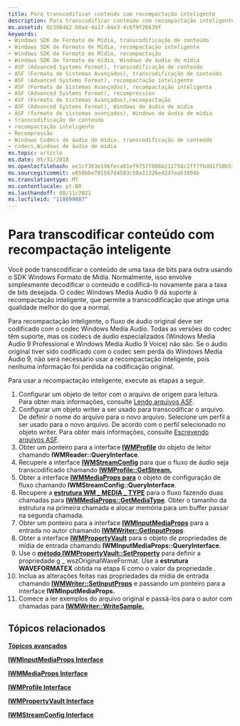 ```yaml
---
title: Para transcodificar conteúdo com recompactação inteligente
description: Para transcodificar conteúdo com recompactação inteligente
ms.assetid: 02398462-b0a4-4a17-84e3-4c6f9f26639f
keywords:
- Windows SDK de Formato de Mídia, transcodificação de conteúdo
- Windows SDK de Formato de Mídia, recompactação inteligente
- Windows SDK de Formato de Mídia, recompactação
- Windows SDK de formato de mídia, Windows de áudio de mídia
- ASF (Advanced Systems Format), transcodificação de conteúdo
- ASF (Formato de Sistemas Avançados), transcodificação de conteúdo
- ASF (Advanced Systems Format), recompactação inteligente
- ASF (Formato de Sistemas Avançados), recompactação inteligente
- ASF (Advanced Systems Format), recompression
- ASF (Formato de Sistemas Avançados),recompactação
- ASF (Advanced Systems Format), Windows de áudio de mídia
- ASF (formato de sistemas avançados), Windows de áudio de mídia
- transcodificação de conteúdo
- recompactação inteligente
- Recompressão
- Windows Codecs de áudio de mídia, transcodificação de conteúdo
- codecs,Windows de áudio de mídia
ms.topic: article
ms.date: 05/31/2018
ms.openlocfilehash: ee1cf363e196feca81ef9757f006b211758c2ff7fbdd1f50b5136992b394f8dd
ms.sourcegitcommit: e858bbe701567d4583c50a11326e42d7ea51804b
ms.translationtype: MT
ms.contentlocale: pt-BR
ms.lasthandoff: 08/11/2021
ms.locfileid: "118699087"
---
```

# <a name="to-transcode-content-with-smart-recompression"></a>Para transcodificar conteúdo com recompactação inteligente

Você pode transcodificar o conteúdo de uma taxa de bits para outra usando o SDK Windows Formato de Mídia. Normalmente, isso envolve simplesmente decodificar o conteúdo e codificá-lo novamente para a taxa de bits desejada. O codec Windows Media Audio 9 dá suporte à recompactação inteligente, que permite a transcodificação que atinge uma qualidade melhor do que a normal.

Para recompactação inteligente, o fluxo de áudio original deve ser codificado com o codec Windows Media Audio. Todas as versões do codec têm suporte, mas os codecs de áudio especializados (Windows Media Audio 9 Professional e Windows Media Audio 9 Voice) não são. Se o áudio original tiver sido codificado com o codec sem perda do Windows Media Audio 9, não será necessário usar a recompactação inteligente, pois nenhuma informação foi perdida na codificação original.

Para usar a recompactação inteligente, execute as etapas a seguir.

1.  Configurar um objeto de leitor com o arquivo de origem para leitura. Para obter mais informações, consulte [Lendo arquivos ASF](reading-asf-files.md).
2.  Configurar um objeto writer a ser usado para transcodificar o arquivo. De definir o nome do arquivo para o novo arquivo. Selecione um perfil a ser usado para o novo arquivo. De acordo com o perfil selecionado no objeto writer. Para obter mais informações, consulte [Escrevendo arquivos ASF](writing-asf-files.md).
3.  Obter um ponteiro para a interface [**IWMProfile**](iwmprofile.md) do objeto de leitor chamando **IWMReader::QueryInterface**.
4.  Recupere a interface [**IWMStreamConfig**](/previous-versions/windows/desktop/api/wmsdkidl/nn-wmsdkidl-iwmstreamconfig) para que o fluxo de áudio seja transcodificado chamando [**IWMProfile::GetStream.**](/previous-versions/windows/desktop/api/Wmsdkidl/nf-wmsdkidl-iwmprofile-getstream)
5.  Obter a interface [**IWMMediaProps para**](/previous-versions/windows/desktop/api/wmsdkidl/nn-wmsdkidl-iwmmediaprops) o objeto de configuração de fluxo chamando **IWMStreamConfig::QueryInterface**.
6.  Recupere a [**estrutura WM \_ MEDIA \_ TYPE**](/previous-versions/windows/desktop/api/wmsdkidl/ns-wmsdkidl-wm_media_type) para o fluxo fazendo duas chamadas para [**IWMMediaProps::GetMediaType**](/previous-versions/windows/desktop/api/Wmsdkidl/nf-wmsdkidl-iwmmediaprops-getmediatype). Obter o tamanho da estrutura na primeira chamada e alocar memória para um buffer passar na segunda chamada.
7.  Obter um ponteiro para a interface [**IWMInputMediaProps**](/previous-versions/windows/desktop/api/wmsdkidl/nn-wmsdkidl-iwminputmediaprops) para a entrada no autor chamando [**IWMWriter::GetInputProps**](/previous-versions/windows/desktop/api/Wmsdkidl/nf-wmsdkidl-iwmwriter-getinputprops).
8.  Obter a interface [**IWMPropertyVault**](/previous-versions/windows/desktop/api/wmsdkidl/nn-wmsdkidl-iwmpropertyvault) para o objeto de propriedades de mídia de entrada chamando **IWMInputMediaProps::QueryInterface**.
9.  Use o [**método IWMPropertyVault::SetProperty**](/previous-versions/windows/desktop/api/Wmsdkidl/nf-wmsdkidl-iwmpropertyvault-setproperty) para definir a propriedade g \_ wszOriginalWaveFormat. Use a **estrutura WAVEFORMATEX** obtida na etapa 6 como o valor da propriedade .
10. Inclua as alterações feitas nas propriedades da mídia de entrada chamando [**IWMWriter::SetInputProps**](/previous-versions/windows/desktop/api/Wmsdkidl/nf-wmsdkidl-iwmwriter-setinputprops) e passando um ponteiro para a interface **IWMInputMediaProps.**
11. Comece a ler exemplos do arquivo original e passá-los para o autor com chamadas para [**IWMWriter::WriteSample.**](/previous-versions/windows/desktop/api/Wmsdkidl/nf-wmsdkidl-iwmwriter-writesample)

## <a name="related-topics"></a>Tópicos relacionados

<dl> <dt>

[**Tópicos avançados**](advanced-topics.md)
</dt> <dt>

[**IWMInputMediaProps Interface**](/previous-versions/windows/desktop/api/wmsdkidl/nn-wmsdkidl-iwminputmediaprops)
</dt> <dt>

[**IWMMediaProps Interface**](/previous-versions/windows/desktop/api/wmsdkidl/nn-wmsdkidl-iwmmediaprops)
</dt> <dt>

[**IWMProfile Interface**](iwmprofile.md)
</dt> <dt>

[**IWMPropertyVault Interface**](/previous-versions/windows/desktop/api/wmsdkidl/nn-wmsdkidl-iwmpropertyvault)
</dt> <dt>

[**IWMStreamConfig Interface**](/previous-versions/windows/desktop/api/wmsdkidl/nn-wmsdkidl-iwmstreamconfig)
</dt> </dl>

 

 





